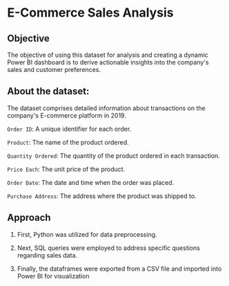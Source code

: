 # E-Commerce Sales Analysis

## Objective

The objective of using this dataset for analysis and creating a dynamic Power BI dashboard is to derive actionable insights into the company's sales and customer preferences.

## About the dataset:

The dataset comprises detailed information about transactions on the company's E-commerce platform in 2019.

`Order ID`: A unique identifier for each order.

`Product`: The name of the product ordered.

`Quantity Ordered`: The quantity of the product ordered in each transaction.

`Price Each`: The unit price of the product.

`Order Date`: The date and time when the order was placed.

`Purchase Address`: The address where the product was shipped to.

## Approach

1. First, Python was utilized for data preprocessing.

2. Next, SQL queries were employed to address specific questions regarding sales data.

3. Finally, the dataframes were exported from a CSV file and imported into Power BI for visualization
